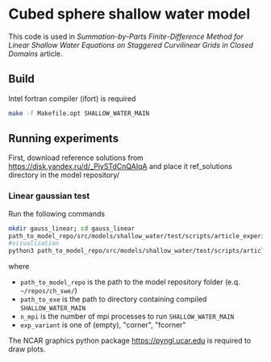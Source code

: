# Cubed sphere shallow water model

This code is used in *Summation-by-Parts Finite-Difference Method for Linear Shallow Water Equations on Staggered Curvilinear Grids in Closed Domains* article.

## Build
Intel fortran compiler (ifort) is required
```bash
make -f Makefile.opt SHALLOW_WATER_MAIN
```

## Running experiments

First, download reference solutions from https://disk.yandex.ru/d/_PjySTdCnQAIqA and place it ref_solutions directory in the model repository/

### Linear gaussian test

Run the following commands
```bash
mkdir gauss_linear; cd gauss_linear
path_to_model_repo/src/models/shallow_water/test/scripts/article_experiments/linear_gauss_run.sh path_to_exe n_mpi exp_variant
#visualization
python3 path_to_model_repo/src/models/shallow_water/test/scripts/article_experiments/plot_gauss_linear.py path_to_model_repo/ref_solutions exp_variant
```
where
- ``path_to_model_repo`` is the path to the model repository folder (e.q. ``~/repos/ch_swe/``)
- ``path_to_exe`` is the path to directory containing compiled ``SHALLOW_WATER_MAIN``
- ``n_mpi`` is the number of mpi processes to run  ``SHALLOW_WATER_MAIN``
- ``exp_variant`` is one of (empty), "corner", "fcorner"

The NCAR graphics python package https://pyngl.ucar.edu is required to draw plots.
